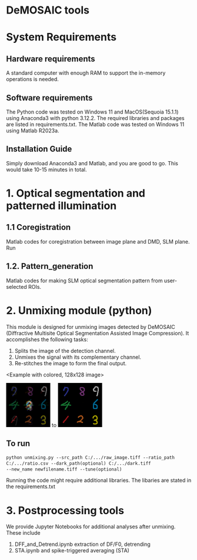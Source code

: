 # DeMOSAIC tools

# System Requirements
## Hardware requirements
A standard computer with enough RAM to support the in-memory operations is needed.
## Software requirements
The Python code was tested on Windows 11 and MacOS(Sequoia 15.1.1) using Anaconda3 with python 3.12.2. The required libraries and packages are listed in requirements.txt.
The Matlab code was tested on Windows 11 using Matlab R2023a.
## Installation Guide
Simply download Anaconda3 and Matlab, and you are good to go. This would take 10-15 minutes in total.

# 1. Optical segmentation and patterned illumination
## 1.1 Coregistration
Matlab codes for coregistration between image plane and DMD, SLM plane. Run 

## 1.2. Pattern_generation
Matlab codes for making SLM optical segmentation pattern from user-selected ROIs. 

# 2. Unmixing module (python)
This module is designed for unmixing images detected by DeMOSAIC (Diffractive Multisite Optical Segmentation Assisted Image Compression). It accomplishes the following tasks:

1. Splits the image of the detection channel.
2. Unmixes the signal with its complementary channel.
3. Re-stitches the image to form the final output.

<Example with colored, 128x128 image>

![befor process](/img/TEST_MIXED_uint8.png) to ![after process](/img/TEST_DEMIXED_uint8.png)

## To run
  
  ```
  python unmixing.py --src_path C:/.../raw_image.tiff --ratio_path C:/.../ratio.csv --dark_path(optional) C:/.../dark.tiff 
  --new_name newfilename.tiff --tune(optional)
  ```
Running the code might require additional libraries. The libaries are stated in the requirements.txt

# 3. Postprocessing tools
We provide Jupyter Notebooks for additional analyses after unmixing. These include 

1. DFF_and_Detrend.ipynb
extraction of DF/F0, detrending
2. STA.ipynb
and spike-triggered averaging (STA)
